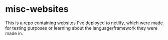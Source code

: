 # misc-websites
This is a repo containing websites I've deployed to netlify, which were made for testing purposes or learning about the language/framework they were made in.
